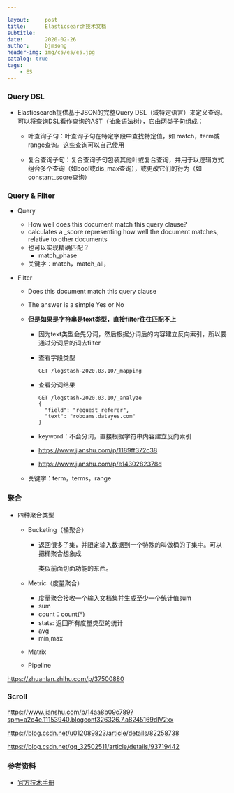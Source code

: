 ```yaml
---

layout:     post
title:      Elasticsearch技术文档
subtitle:   
date:       2020-02-26
author:     bjmsong
header-img: img/cs/es/es.jpg
catalog: true
tags:
    - ES
---
```




### Query DSL

- Elasticsearch提供基于JSON的完整Query DSL（域特定语言）来定义查询。可以将查询DSL看作查询的AST（抽象语法树），它由两类子句组成：

  - 叶查询子句：叶查询子句在特定字段中查找特定值，如 match，term或 range查询。这些查询可以自己使用

  - 复合查询子句：复合查询子句包装其他叶或复合查询，并用于以逻辑方式组合多个查询（如bool或dis_max查询），或更改它们的行为（如constant_score查询）

    

### Query & Filter

- Query 

  -  How well does this document match this query clause?
  -  calculates a _score representing how well the document matches, relative to other documents
  - 也可以实现精确匹配？
    - match_phase
  - 关键字：match，match_all，

- Filter 

  - Does this document match this query clause

  - The answer is a simple Yes or No

  - **但是如果是字符串是text类型，直接filter往往匹配不上**

    - 因为text类型会先分词，然后根据分词后的内容建立反向索引，所以要通过分词后的词去filter

    - 查看字段类型

      ```
      GET /logstash-2020.03.10/_mapping
      ```

    - 查看分词结果

      ```
      GET /logstash-2020.03.10/_analyze
      {
        "field": "request_referer",
        "text": "roboams.datayes.com"
      }
      ```

    - keyword：不会分词，直接根据字符串内容建立反向索引

    - https://www.jianshu.com/p/1189ff372c38

    - https://www.jianshu.com/p/e1430282378d
  
  - 关键字：term，terms，range



### 聚合

- 四种聚合类型

  - Bucketing（桶聚合）

    - 返回很多子集，并限定输入数据到一个特殊的叫做桶的子集中。可以把桶聚合想象成

      类似前面切面功能的东西。

  - Metric（度量聚合）

    - 度量聚合接收一个输入文档集并生成至少一个统计值sum
    - sum
    - count：count(*)
    - stats:  返回所有度量类型的统计
    - avg
    - min,max

  - Matrix

  - Pipeline



https://zhuanlan.zhihu.com/p/37500880



### Scroll

https://www.jianshu.com/p/14aa8b09c789?spm=a2c4e.11153940.blogcont326326.7.a8245169dIV2xx

https://blog.csdn.net/u012089823/article/details/82258738

https://blog.csdn.net/qq_32502511/article/details/93719442



### 参考资料

- [官方技术手册](https://www.elastic.co/guide/en/elasticsearch/reference/current/index.html)

  

  

  



